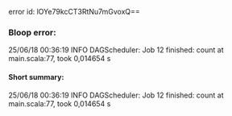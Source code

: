 error id: lOYe79kcCT3RtNu7mGvoxQ==
### Bloop error:

25/06/18 00:36:19 INFO DAGScheduler: Job 12 finished: count at main.scala:77, took 0,014654 s
#### Short summary: 

25/06/18 00:36:19 INFO DAGScheduler: Job 12 finished: count at main.scala:77, took 0,014654 s
